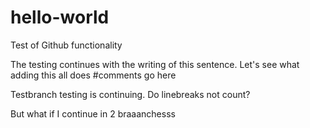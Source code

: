 # hello-world
Test of Github functionality

The testing continues with the writing of this sentence.
Let's see what adding this all does #comments go here

Testbranch testing is continuing.
Do linebreaks not count?


But  what if I continue in 2 braaanchesss
